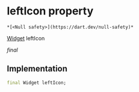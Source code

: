 


# leftIcon property




    *[<Null safety>](https://dart.dev/null-safety)*


[Widget](https://api.flutter.dev/flutter/widgets/Widget-class.html) leftIcon
  
_final_






## Implementation

```dart
final Widget leftIcon;


```







